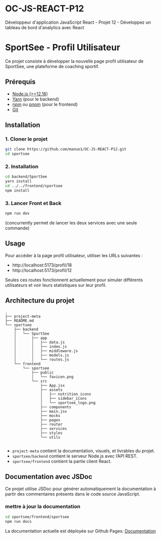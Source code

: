 
# OC-JS-REACT-P12
Développeur d'application JavaScript React - Projet 12 - Développez un tableau de bord d'analytics avec React

# SportSee - Profil Utilisateur

Ce projet consiste à développer la nouvelle page profil utilisateur de SportSee, une plateforme de coaching sportif.

## Prérequis

- [Node.js (>=12.18)](https://nodejs.org/)
- [Yarn](https://classic.yarnpkg.com/) (pour le backend)
- [npm](https://www.npmjs.com/) ou [pnpm](https://pnpm.io/) (pour le frontend)
- [Git](https://git-scm.com/)

## Installation

### 1. Cloner le projet

```bash
git clone https://github.com/manuo1/OC-JS-REACT-P12.git
cd sportsee
```

### 2. Installation 

```bash
cd backend/SportSee
yarn install
cd ../../frontend/sportsee 
npm install
```

### 3. Lancer Front et Back

```bash
npm run dev
```
(concurrently permet de lancer les deux services avec une seule commande)

## Usage

Pour accéder à la page profil utilisateur, utiliser les URLs suivantes :

- http://localhost:5173/profil/18
- http://localhost:5173/profil/12

Seules ces routes fonctionnent actuellement pour simuler différents utilisateurs et voir leurs statistiques sur leur profil.

## Architecture du projet

```
.
├── project-meta
├── README.md
└── sportsee
    ├── backend
    │   └── SportSee
    │       ├── app
    │       │   ├── data.js
    │       │   ├── index.js
    │       │   ├── middleware.js
    │       │   ├── models.js
    │       │   └── routes.js
    └── frontend
        └── sportsee
            ├── public
            │   └── favicon.png
            └── src
                ├── App.jsx
                ├── assets
                │   ├── nutrition_icons
                │   ├── sidebar_icons
                │   └── sportsee_logo.png
                ├── components
                ├── main.jsx
                ├── mocks
                ├── pages
                ├── router
                ├── services
                ├── styles
                └── utils


```

- `project-meta` contient la documentation, visuels, et livrables du projet.
- `sportsee/backend` contient le serveur Node.js avec l’API REST.
- `sportsee/frontend` contient la partie client React.


## Documentation avec JSDoc

Ce projet utilise JSDoc pour générer automatiquement la documentation à partir des commentaires présents dans le code source JavaScript.

### mettre à jour la documentation

```bash
cd sportsee/frontend/sportsee
npm run docs
```

La documentation actuelle est déployée sur Github Pages:
[Documentation](https://manuo1.github.io/OC-JS-REACT-P12/)
